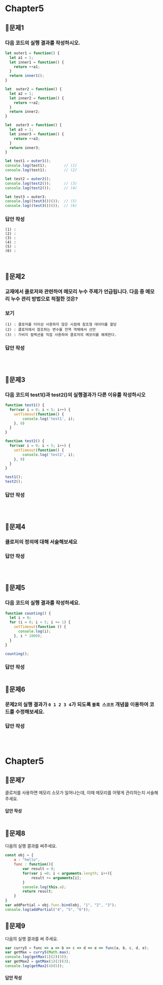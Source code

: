 # Chapter5

## 📌문제1
### 다음 코드의 실행 결과를 작성하시오.
```js
let outer1 = function() {
  let a1 = 1;
  let inner1 = function() {
    return ++a1;
  }
  return inner1();
}

let  outer2 = function() {
  let a2 = 1;
  let inner2 = function() {
    return ++a2;
  }
  return inner2;
}

let  outer3 = function() {
  let a3 = 1;
  let inner3 = function() {
    return ++a3;
  }
  return inner3;
}

let test1 = outer1();
console.log(test1);        // (1)
console.log(test1);        // (2)

let test2 = outer2();
console.log(test2());      // (3)
console.log(test2());      // (4)

let test3 = outer3;
console.log((test3())());  // (5)
console.log((test3())());  // (6)
```
### 답안 작성
```
(1) : 
(2) : 
(3) : 
(4) : 
(5) : 
(6) : 
```

<br> 

## 📌문제2
### 교재에서 클로저와 관련하여 메모리 누수 주제가 언급됩니다. 다음 중 메모리 누수 관리 방법으로 적절한 것은?
### 보기
```
(1) : 클로저를 더이상 사용하지 않은 시점에 참조형 데이터를 할당
(2) : 클로저에서 참조하는 변수를 전역 객체에서 선언
(3) : 가비지 컬렉션을 직접 사용하여 클로저의 메모리를 해제한다.
```
### 답안 작성
```

```

<br> 

## 📌문제3
### 다음 코드의 test1()과 test2()의 실행결과가 다른 이유를 작성하시오
```js
function test1() {
  for(var i = 0; i < 5; i++) {
    setTimeout(function() {
        console.log('test1', i);
    }, 0)
  }
}

function test2() {
  for(var i = 0; i < 5; i++) {
    setTimeout(function() {
        console.log('test2', i);
    }, 0)
  }
}

test1();
test2();
```
### 답안 작성
```

```
<br>

## 📌문제4

### 클로저의 정의에 대해 서술해보세요


### 답안 작성

```

```

<br>

## 📌문제5

### 다음 코드의 실행 결과를 작성하세요.

```js
function counting() {
  let i = 0;
  for (i = 0; i < 5; i += 1) {
    setTimeout(function () {
      console.log(i);
    }, i * 1000);
  }
}

counting();
```

### 답안 작성

```

```


## 📌문제6

### 문제2의 실행 결과가 `0 1 2 3 4`가 되도록 `블록 스코프` 개념을 이용하여 코드를 수정해보세요.


### 답안 작성

```js

```

<br>

# Chapter5

## 📌문제7
클로저를 사용하면 메모리 소모가 일어나는데, 이때 메모리를 어떻게 관리하는지 서술해주세요.
#### 답안 작성
```

```

## 📌문제8
다음의 실행 결과를 써주세요.
```javascript
const obj = {
    a : "hello",
    func : function(){
        var result = 0;
        for(var i =0; i < arguments.length; i++){
            result += arguments[i];
        }
        console.log(this.a);
        return result;
    }
}
var addPartial = obj.func.bind(obj, "1", "2", "3");
console.log(addPartial("4", "5", "6"));
```

## 📌문제9
다음의 실행 결과를 써 주세요.

```javascript
var curry5 = func => a => b => c => d => e => func(a, b, c, d, e);
var getMax = curry5(Math.max);
console.log(getMax(1)(2)(3));
var getMax2 = getMax(1)(2)(3);
console.log(getMax2(4)(5));
```
#### 답안 작성
```

```
